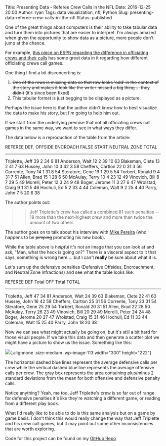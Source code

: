 Title: Presenting Data - Referee Crew Calls in the NFL
Date: 2016-12-25 20:00
Author: ryan
Tags: data visualization, nfl, Python
Slug: presenting-data-referee-crew-calls-in-the-nfl
Status: published

One of the great things about computers is their ability to take tabular data and turn them into pictures that are easier to interpret. I'm always amazed when given the opportunity to show data as a picture, more people don't jump at the chance.

For example, [this piece on ESPN regarding the difference in officiating crews and their calls](http://www.espn.com/blog/nflnation/post/_/id/225804/aaron-rodgers-could-get-some-help-from-referee-jeff-triplette) has some great data in it regarding how different officiating crews call games.

One thing I find a bit disconcerting is:

1.  ~~One of the rows is missing data so that row looks 'odd' in the context of the story and makes it look like the writer missed a big thing ... they didn't~~ (it's since been fixed)
2.  This tabular format is just begging to be displayed as a picture.

Perhaps the issue here is that the author didn't know how to best visualize the data to make his story, but I'm going to help him out.

If we start from the underlying premise that not all officiating crews call games in the same way, we want to see in what ways they differ.

The data below is a reproduction of the table from the article:

  REFEREE              DEF. OFFSIDE   ENCROACH   FALSE START   NEUTRAL ZONE   TOTAL
  ------------------- -------------- ---------- ------------- -------------- -------
  Triplette, Jeff           39           2           34             6          81
  Anderson, Walt            12           2           39             10         63
  Blakeman, Clete           13           2           41             7          63
  Hussey, John              10           3           42             3          58
  Cheffers, Cartlon         22           0           31             3          56
  Corrente, Tony            14           1           31             8          54
  Steratore, Gene           19           1           29             5          54
  Torbert, Ronald           9            4           31             7          51
  Allen, Brad               15           1           28             6          50
  McAulay, Terry            10           4           23             12         49
  Vinovich, Bill            8            7           29             5          49
  Morelli, Peter            12           3           24             9          48
  Boger, Jerome             11           3           27             6          47
  Wrolstad, Craig           9            1           31             5          46
  Hochuli, Ed               5            2           33             4          44
  Coleman, Walt             9            2           25             4          40
  Parry, John               7            5           20             6          38

The author points out:

> > Jeff Triplette's crew has called a combined 81 such penalties -- 18 more than the next-highest crew and more than twice the amount of two others

The author goes on to talk about his interview with [Mike Pereira](https://en.wikipedia.org/wiki/Mike_Pereira) (who happens to be ~~pimping~~ promoting his new book).

While the table above is *helpful* it's not an image that you can look at and ask, "Man, what the heck is going on?" There is a visceral aspect to it that says, something is wrong here ... but I can't **really** be sure about what it is.

Let's sum up the defensive penalties (Defensive Offsides, Encroachment, and Neutral Zone Infractions) and see what the table looks like:

  REFEREE              DEF Total   OFF Total   TOTAL
  ------------------- ----------- ----------- -------
  Triplette, Jeff         47          34        81
  Anderson, Walt          24          39        63
  Blakeman, Clete         22          41        63
  Hussey, John            16          42        58
  Cheffers, Cartlon       25          31        56
  Corrente, Tony          23          31        54
  Steratore, Gene         25          29        54
  Torbert, Ronald         20          31        51
  Allen, Brad             22          28        50
  McAulay, Terry          26          23        49
  Vinovich, Bill          20          29        49
  Morelli, Peter          24          24        48
  Boger, Jerome           20          27        47
  Wrolstad, Craig         15          31        46
  Hochuli, Ed             11          33        44
  Coleman, Walt           15          25        40
  Parry, John             18          20        38

Now we can see what might actually be going on, but it's still a bit hard for those visual people. If we take this data and then generate a scatter plot we might have a picture to show us the issue. Something like this:

![](/images/uploads/2017/12/Officials-Crew-Calls-NFL-2016-300x222.png){.alignnone .size-medium .wp-image-113 width="300" height="222"}

The horizontal dashed blue lines represent the average defensive calls per crew while the vertical dashed blue line represents the average offensive calls per crew. The gray box represents the area containing plus/minus 2 standard deviations from the mean for both offensive and defensive penalty calls.

Notice anything? Yeah, me too. Jeff Triplette's crew is so far out of range for defensive penalties it's like they're watching a different game, or reading from a different play book.

What I'd really like to be able to do is this same analysis but on a game by game basis. I don't think this would really change the way that Jeff Triplette and his crew call games, but it may point out some other inconsistencies that are worth exploring.

Code for this project can be found on my [GitHub Repo](https://github.com/miloardot/python-files/blob/master/Referees)

